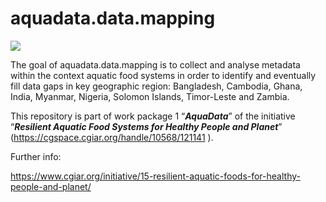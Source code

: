 
<!-- README.md is generated from README.Rmd. Please edit that file -->

# aquadata.data.mapping

<!-- badges: start -->
<!-- badges: end -->

![](inst/images/aquadata_lg_sticker.jpeg)

The goal of aquadata.data.mapping is to collect and analyse metadata
within the context aquatic food systems in order to identify and
eventually fill data gaps in key geographic region: Bangladesh,
Cambodia, Ghana, India, Myanmar, Nigeria, Solomon Islands, Timor-Leste
and Zambia.

This repository is part of work package 1 “***AquaData***” of the
initiative “***Resilient Aquatic Food Systems for Healthy People and
Planet***” (<https://cgspace.cgiar.org/handle/10568/121141> ).

Further info:

<https://www.cgiar.org/initiative/15-resilient-aquatic-foods-for-healthy-people-and-planet/>
